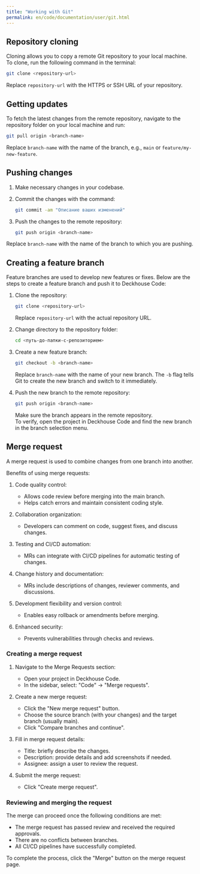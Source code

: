 ```yaml
---
title: "Working with Git"
permalink: en/code/documentation/user/git.html
---
```


## Repository cloning

Cloning allows you to copy a remote Git repository to your local machine.  
To clone, run the following command in the terminal:

```bash
git clone <repository-url>
```

Replace `repository-url` with the HTTPS or SSH URL of your repository.

## Getting updates

To fetch the latest changes from the remote repository, navigate to the repository folder on your local machine and run:

```bash
git pull origin <branch-name>
```

Replace `branch-name` with the name of the branch, e.g., `main` or `feature/my-new-feature`.

## Pushing changes

1. Make necessary changes in your codebase.

1. Commit the changes with the command:

   ```bash
   git commit -am "Описание ваших изменений"
   ```

1. Push the changes to the remote repository:

   ```bash
   git push origin <branch-name>
   ```

Replace `branch-name` with the name of the branch to which you are pushing.

## Creating a feature branch

Feature branches are used to develop new features or fixes. Below are the steps to create a feature branch and push it to Deckhouse Code:

1. Clone the repository:

   ```bash
   git clone <repository-url>
   ```

   Replace `repository-url` with the actual repository URL.

1. Change directory to the repository folder:

   ```bash
   cd <путь-до-папки-с-репозиторием>
   ```

1. Create a new feature branch:

   ```bash
   git checkout -b <branch-name>
   ```

   Replace `branch-name` with the name of your new branch.
   The `-b` flag tells Git to create the new branch and switch to it immediately.

1. Push the new branch to the remote repository:

   ```bash
   git push origin <branch-name>
   ```

   Make sure the branch appears in the remote repository.  
   To verify, open the project in Deckhouse Code and find the new branch in the branch selection menu.

## Merge request

A merge request is used to combine changes from one branch into another.

Benefits of using merge requests:

1. Code quality control:

   - Allows code review before merging into the main branch.
   - Helps catch errors and maintain consistent coding style.

1. Collaboration organization:

   - Developers can comment on code, suggest fixes, and discuss changes.

1. Testing and CI/CD automation:

   - MRs can integrate with CI/CD pipelines for automatic testing of changes.

1. Change history and documentation:

   - MRs include descriptions of changes, reviewer comments, and discussions.

1. Development flexibility and version control:

   - Enables easy rollback or amendments before merging.

1. Enhanced security:

   - Prevents vulnerabilities through checks and reviews.

### Creating a merge request

1. Navigate to the Merge Requests section:
   - Open your project in Deckhouse Code.
   - In the sidebar, select: "Code" → "Merge requests".

1. Create a new merge request:
   - Click the "New merge request" button.
   - Choose the source branch (with your changes) and the target branch (usually main).
   - Click "Compare branches and continue".

1. Fill in merge request details:
   - Title: briefly describe the changes.
   - Description: provide details and add screenshots if needed.
   - Assignee: assign a user to review the request.

1. Submit the merge request:
   - Click "Create merge request".

### Reviewing and merging the request

The merge can proceed once the following conditions are met:

- The merge request has passed review and received the required approvals.
- There are no conflicts between branches.
- All CI/CD pipelines have successfully completed.

To complete the process, click the "Merge" button on the merge request page.
